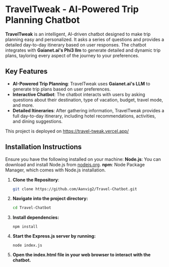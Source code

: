 # TravelTweak - AI-Powered Trip Planning Chatbot

**TravelTweak** is an intelligent, AI-driven chatbot designed to make trip planning easy and personalized. It asks a series of questions and provides a detailed day-to-day itinerary based on user responses. The chatbot integrates with **Gaianet.ai's Phi3 llm** to generate detailed and dynamic trip plans, tayloring every aspect of the journey to your preferences.

## Key Features

- **AI-Powered Trip Planning**: TravelTweak uses **Gaianet.ai's LLM** to generate trip plans based on user preferences.
- **Interactive Chatbot**: The chatbot interacts with users by asking questions about their destination, type of vacation, budget, travel mode, and more.
- **Detailed Itineraries**: After gathering information, TravelTweak provides a full day-to-day itinerary, including hotel recommendations, activities, and dining suggestions.

This project is deployed on https://travel-tweak.vercel.app/

## Installation Instructions

Ensure you have the following installed on your machine:
**Node.js**: You can download and install Node.js from [nodejs.org](https://nodejs.org/).
**npm**: Node Package Manager, which comes with Node.js installation.

1. **Clone the Repository**:
   ```bash
   git clone https://github.com/Aanvig2/Travel-Chatbot.git
2. **Navigate into the project directory:**
   ```bash
   cd Travel-Chatbot
3. **Install dependencies:**
   ```
   npm install
4. **Start the Express.js server by running:**
   ```
   node index.js
5. **Open the index.html file in your web browser to interact with the chatbot.**



